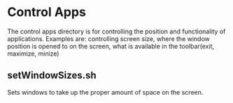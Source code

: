 # Control Apps

The control apps directory is for controlling the position and functionality
of applications.  Examples are: controlling screen size, where the window position
is opened to on the screen, what is available in the toolbar(exit, maximize, minize)

## setWindowSizes.sh
Sets windows to take up the proper amount of space on the screen.
